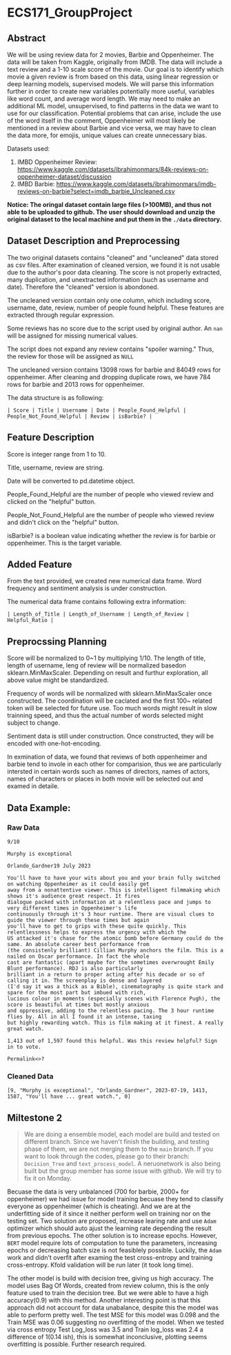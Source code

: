 # ECS171_GroupProject

## Abstract
We will be using review data for 2 movies, Barbie and Oppenheimer. The data will be taken from Kaggle, originally from 
IMDB. The data will include a text review and a 1-10 scale score of the movie. Our goal is to identify which movie a 
given review is from based on this data, using linear regression or deep learning models, supervised models. We will 
parse this information further in order to create new variables potentially more useful, variables like word count, and 
average word length. We may need to make an additional ML model, unsupervised, to find patterns in the data we want to 
use for our classification. Potential problems that can arise, include the use of the word itself in the comment, 
Oppenheimer will most likely be mentioned in a review about Barbie and vice versa, we may have to clean the data more, 
for emojis, unique values can create unnecessary bias.

Datasets used:

1. IMBD Oppenheimer Review: https://www.kaggle.com/datasets/ibrahimonmars/84k-reviews-on-oppenheimer-dataset/discussion
2. IMBD Barbie: https://www.kaggle.com/datasets/ibrahimonmars/imdb-reviews-on-barbie?select=imdb_barbie_Uncleaned.csv

**Notice: The oringal dataset contain large files (>100MB), and thus not able to be uploaded to github. The user should 
download and unzip the original dataset to the local machine and put them in the `./data` directory.**
 
## Dataset Description and Preprocessing

The two original datasets contains "cleaned" and "uncleaned" data stored as csv files. After examination of cleaned 
version, we found it is not usable due to the author's poor data cleaning. The score is not properly extracted, many 
duplication, and unextracted information (such as username and date). Therefore the "cleaned" version is abondoned.

The uncleaned version contain only one column, which including score, username, date, review, number of people found 
helpful. These features are extracted through regular expression.

Some reviews has no score due to the script used by original author. An `nan` will be assigned for missing numerical values.

The script does not expand any review contains "spoiler warning." Thus, the review for those will be assigned as `NULL`

The uncleaned version contains 13098 rows for barbie and 84049 rows for oppenheimer. After cleaning and dropping 
duplicate rows, we have 784 rows for barbie and 2013 rows for oppenheimer.

The data structure is as following:

```
| Score | Title | Username | Date | People_Found_Helpful | People_Not_Found_Helpful | Review | isBarbie? |
```

## Feature Description

Score is integer range from 1 to 10.

Title, username, review are string.

Date will be converted to pd.datetime object.

People_Found_Helpful are the number of people who viewed review and clicked on the "helpful" button.

People_Not_Found_Helpful are the number of people who viewed review and didn't click on the "helpful" button.

isBarbie? is a boolean value indicating whether the review is for barbie or oppenheimer. This is the target variable.

## Added Feature

From the text provided, we created new numerical data frame. Word frequency and sentiment analysis is under construction.

The numerical data frame contains following extra information:

```
| Length_of_Title | Length_of_Username | Length_of_Review | Helpful_Ratio |
```

## Preprocssing Planning

Score will be normalized to 0~1 by multiplying 1/10. The length of title, length of username, leng of review will be 
normalized basedon sklearn.MinMaxScaler. Depending on result and furthur exploration, all above value might be standardized.

Frequency of words will be normalized with sklearn.MinMaxScaler once constructed. The coordination will be caclated and 
the first 100~ related token will be selected for future use. Too much words might result in slow trainning speed, and thus
the actual number of words selected might subject to change.

Sentiment data is still under construction. Once constructed, they will be encoded with one-hot-encoding.

In exmination of data, we found that reviews of both oppenheimer and barbie tend to invole in each other for comparision, thus 
we are particularly intersted in certain words such as names of directors, names of actors, names of characters or places in 
both movie will be selected out and examed in detaile.

## Data Example:

### Raw Data

```text
9/10

Murphy is exceptional

Orlando_Gardner19 July 2023

You'll have to have your wits about you and your brain fully switched on watching Oppenheimer as it could easily get 
away from a nonattentive viewer. This is intelligent filmmaking which shows it's audience great respect. It fires 
dialogue packed with information at a relentless pace and jumps to very different times in Oppenheimer's life 
continuously through it's 3 hour runtime. There are visual clues to guide the viewer through these times but again 
you'll have to get to grips with these quite quickly. This relentlessness helps to express the urgency with which the 
US attacked it's chase for the atomic bomb before Germany could do the same. An absolute career best performance from 
(the consistenly brilliant) Cillian Murphy anchors the film. This is a nailed on Oscar performance. In fact the whole 
cast are fantastic (apart maybe for the sometimes overwrought Emily Blunt performance). RDJ is also particularly 
brilliant in a return to proper acting after his decade or so of calling it in. The screenplay is dense and layered 
(I'd say it was a thick as a Bible), cinematography is quite stark and spare for the most part but imbued with rich, 
lucious colour in moments (especially scenes with Florence Pugh), the score is beautiful at times but mostly anxious 
and oppressive, adding to the relentless pacing. The 3 hour runtime flies by. All in all I found it an intense, taxing 
but highly rewarding watch. This is film making at it finest. A really great watch.

1,413 out of 1,597 found this helpful. Was this review helpful? Sign in to vote.

Permalink<>?
```

### Cleaned Data

```
[9, "Murphy is exceptional", "Orlando_Gardner", 2023-07-19, 1413, 1587, "You'll have ... great watch.", 0]
```

## Miltestone 2

> We are doing a ensemble model, each model are build and tested on different branch. Since we haven't finish the building,
> and testing phase of them, we are not merging them to the `main` branch. If you want to look through the codes, please go
> to their branch: `Decision_Tree` and `text_process_model`. A neruonetwork is also being built but the group member has
> some issue with github. We will try to fix it on Monday.

Becuase the data is very unbalanced (700 for barbie, 2000+ for oppenheimer) we had issue for model training becuase they tend 
to classify everyone as oppenheimer (which is cheating). And we are at the underfitting side of it since it neither perform 
well on training nor on the testing set. Two solution are proposed, increase learing rate and use `Adam` optimizer which should 
auto ajust the learning rate depending the result from previous epochs. The other solution is to increase epochs. However, `BERT`
model require lots of computation to tune the parameters, increasing epochs or decreasing batch size is not feasiblely possible.
Luckily, the `Adam` work and didn't overfit after examing the test cross-entropy and training cross-entropy. Kfold validation will 
be run later (it took long time). 

The other model is build with decision tree, giving us high accuracy. The model uses Bag Of Words, created from review column, this
is the only feature used to train the decision tree. But we were able to have a high accuracy(0.9) with this method. Another interesting
point is that this approach did not account for data unabalance, despite this the model was able to perform pretty well. The test MSE 
for this model was 0.098 and the Train MSE was 0.06 suggesting no overfitting of the model. When we tested via cross entropy Test Log_loss was 3.5
and Train log_loss was 2.4 a difference of 1(0.14 ish), this is somewhat inconclusive, plotting seems overfitting is possible. Further research required.


